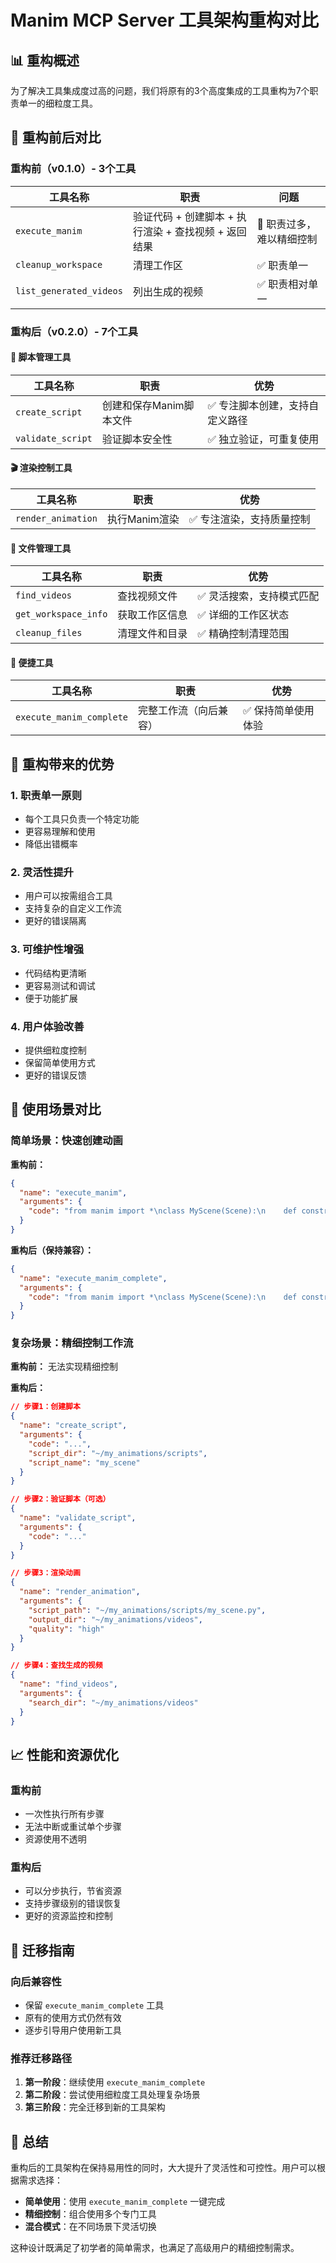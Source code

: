 # Manim MCP Server 工具架构重构对比

## 📊 重构概述

为了解决工具集成度过高的问题，我们将原有的3个高度集成的工具重构为7个职责单一的细粒度工具。

## 🔄 重构前后对比

### 重构前（v0.1.0）- 3个工具

| 工具名称                  | 职责                                                 | 问题                      |
| ------------------------- | ---------------------------------------------------- | ------------------------- |
| `execute_manim`         | 验证代码 + 创建脚本 + 执行渲染 + 查找视频 + 返回结果 | 🔴 职责过多，难以精细控制 |
| `cleanup_workspace`     | 清理工作区                                           | ✅ 职责单一               |
| `list_generated_videos` | 列出生成的视频                                       | ✅ 职责相对单一           |

### 重构后（v0.2.0）- 7个工具

#### 📝 脚本管理工具

| 工具名称            | 职责                    | 优势                            |
| ------------------- | ----------------------- | ------------------------------- |
| `create_script`   | 创建和保存Manim脚本文件 | ✅ 专注脚本创建，支持自定义路径 |
| `validate_script` | 验证脚本安全性          | ✅ 独立验证，可重复使用         |

#### 🎬 渲染控制工具

| 工具名称             | 职责          | 优势                      |
| -------------------- | ------------- | ------------------------- |
| `render_animation` | 执行Manim渲染 | ✅ 专注渲染，支持质量控制 |

#### 📁 文件管理工具

| 工具名称               | 职责           | 优势                      |
| ---------------------- | -------------- | ------------------------- |
| `find_videos`        | 查找视频文件   | ✅ 灵活搜索，支持模式匹配 |
| `get_workspace_info` | 获取工作区信息 | ✅ 详细的工作区状态       |
| `cleanup_files`      | 清理文件和目录 | ✅ 精确控制清理范围       |

#### 🚀 便捷工具

| 工具名称                   | 职责                   | 优势                |
| -------------------------- | ---------------------- | ------------------- |
| `execute_manim_complete` | 完整工作流（向后兼容） | ✅ 保持简单使用体验 |

## 🎯 重构带来的优势

### 1. **职责单一原则**

- 每个工具只负责一个特定功能
- 更容易理解和使用
- 降低出错概率

### 2. **灵活性提升**

- 用户可以按需组合工具
- 支持复杂的自定义工作流
- 更好的错误隔离

### 3. **可维护性增强**

- 代码结构更清晰
- 更容易测试和调试
- 便于功能扩展

### 4. **用户体验改善**

- 提供细粒度控制
- 保留简单使用方式
- 更好的错误反馈

## 🔧 使用场景对比

### 简单场景：快速创建动画

**重构前：**

```json
{
  "name": "execute_manim",
  "arguments": {
    "code": "from manim import *\nclass MyScene(Scene):\n    def construct(self):\n        text = Text('Hello')\n        self.play(Write(text))"
  }
}
```

**重构后（保持兼容）：**

```json
{
  "name": "execute_manim_complete",
  "arguments": {
    "code": "from manim import *\nclass MyScene(Scene):\n    def construct(self):\n        text = Text('Hello')\n        self.play(Write(text))"
  }
}
```

### 复杂场景：精细控制工作流

**重构前：** 无法实现精细控制

**重构后：**

```json
// 步骤1：创建脚本
{
  "name": "create_script",
  "arguments": {
    "code": "...",
    "script_dir": "~/my_animations/scripts",
    "script_name": "my_scene"
  }
}

// 步骤2：验证脚本（可选）
{
  "name": "validate_script",
  "arguments": {
    "code": "..."
  }
}

// 步骤3：渲染动画
{
  "name": "render_animation",
  "arguments": {
    "script_path": "~/my_animations/scripts/my_scene.py",
    "output_dir": "~/my_animations/videos",
    "quality": "high"
  }
}

// 步骤4：查找生成的视频
{
  "name": "find_videos",
  "arguments": {
    "search_dir": "~/my_animations/videos"
  }
}
```

## 📈 性能和资源优化

### 重构前

- 一次性执行所有步骤
- 无法中断或重试单个步骤
- 资源使用不透明

### 重构后

- 可以分步执行，节省资源
- 支持步骤级别的错误恢复
- 更好的资源监控和控制

## 🔄 迁移指南

### 向后兼容性

- 保留 `execute_manim_complete` 工具
- 原有的使用方式仍然有效
- 逐步引导用户使用新工具

### 推荐迁移路径

1. **第一阶段**：继续使用 `execute_manim_complete`
2. **第二阶段**：尝试使用细粒度工具处理复杂场景
3. **第三阶段**：完全迁移到新的工具架构

## 🎉 总结

重构后的工具架构在保持易用性的同时，大大提升了灵活性和可控性。用户可以根据需求选择：

- **简单使用**：使用 `execute_manim_complete` 一键完成
- **精细控制**：组合使用多个专门工具
- **混合模式**：在不同场景下灵活切换

这种设计既满足了初学者的简单需求，也满足了高级用户的精细控制需求。
